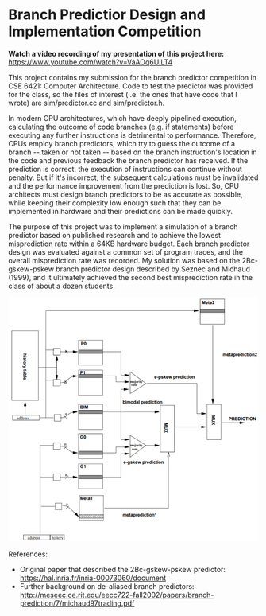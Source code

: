# Branch Predictior Design and Implementation Competition
**Watch a video recording of my presentation of this project here:** https://www.youtube.com/watch?v=VaAOq6UiLT4

This project contains my submission for the branch predictor competition in CSE 6421: Computer Architecture. Code to test the predictor was provided for the class, so the files of interest (i.e. the ones that have code that I wrote) are sim/predictor.cc and sim/predictor.h.

In modern CPU architectures, which have deeply pipelined execution, calculating the outcome of code branches (e.g. if statements) before executing any further instructions is detrimental to performance. Therefore, CPUs employ branch predictors, which try to guess the outcome of a branch -- taken or not taken -- based on the branch instruction's location in the code and previous feedback the branch predictor has received. If the prediction is correct, the execution of instructions can continue without penalty. But if it's incorrect, the subsequent calculations must be invalidated and the performance improvement from the prediction is lost. So, CPU architects must design branch predictors to be as accurate as possible, while keeping their complexity low enough such that they can be implemented in hardware and their predictions can be made quickly.

The purpose of this project was to implement a simulation of a branch predictor based on published research and to achieve the lowest misprediction rate within a 64KB hardware budget. Each branch predictor design was evaluated against a common set of program traces, and the overall misprediction rate was recorded. My solution was based on the 2Bc-gskew-pskew branch predictor design described by Seznec and Michaud (1999), and it ultimately achieved the second best misprediction rate in the class of about a dozen students.

<img width="600" alt="" src="2bc-gskew-pskew.png">

References:
- Original paper that described the 2Bc-gskew-pskew predictor: https://hal.inria.fr/inria-00073060/document
- Further background on de-aliased branch predictors: http://meseec.ce.rit.edu/eecc722-fall2002/papers/branch-prediction/7/michaud97trading.pdf
